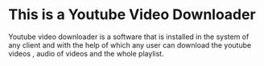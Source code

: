 # This is a Youtube Video Downloader
Youtube video downloader is a software that is installed in the system of any client and with the help of which any user can download the youtube videos , audio of videos and the whole playlist. 
